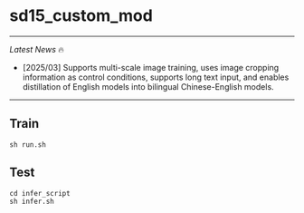 # sd15_custom_mod
---

*Latest News* 🔥

- [2025/03] Supports multi-scale image training, uses image cropping information as control conditions, supports long text input, and enables distillation of English models into bilingual Chinese-English models.

---
## Train
```
sh run.sh
```

## Test
```
cd infer_script
sh infer.sh
```
